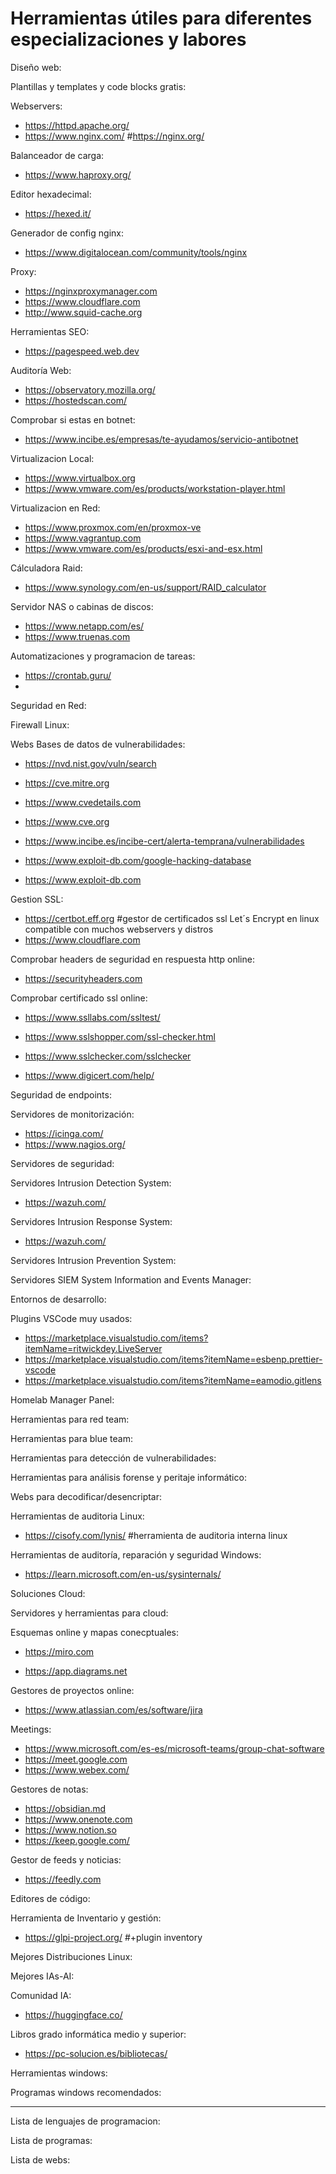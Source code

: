 # Herramientas útiles para diferentes especializaciones y labores 
Diseño web:

Plantillas y templates y code blocks gratis:

Webservers:

- https://httpd.apache.org/
- https://www.nginx.com/ #https://nginx.org/

Balanceador de carga:

- https://www.haproxy.org/


Editor hexadecimal:

- https://hexed.it/

Generador de config nginx:

- https://www.digitalocean.com/community/tools/nginx

Proxy:

- https://nginxproxymanager.com
- https://www.cloudflare.com
- http://www.squid-cache.org

Herramientas SEO:

-  https://pagespeed.web.dev

Auditoría Web:

- https://observatory.mozilla.org/
- https://hostedscan.com/

Comprobar si estas en botnet:

-  https://www.incibe.es/empresas/te-ayudamos/servicio-antibotnet

Virtualizacion Local:

- https://www.virtualbox.org
- https://www.vmware.com/es/products/workstation-player.html

Virtualizacion en Red:

- https://www.proxmox.com/en/proxmox-ve
- https://www.vagrantup.com
- https://www.vmware.com/es/products/esxi-and-esx.html

Cálculadora Raid:

- https://www.synology.com/en-us/support/RAID_calculator

Servidor NAS o cabinas de discos:

- https://www.netapp.com/es/
- https://www.truenas.com

Automatizaciones y programacion de tareas:

- https://crontab.guru/
- 

Seguridad en Red:

Firewall Linux:

Webs Bases de datos de vulnerabilidades:

-  https://nvd.nist.gov/vuln/search

-  https://cve.mitre.org

-  https://www.cvedetails.com

-  https://www.cve.org

-  https://www.incibe.es/incibe-cert/alerta-temprana/vulnerabilidades

-  https://www.exploit-db.com/google-hacking-database

-  https://www.exploit-db.com

Gestion SSL:

-  https://certbot.eff.org #gestor de certificados ssl Let´s Encrypt en linux compatible con muchos webservers y distros
-  https://www.cloudflare.com

Comprobar headers de seguridad en  respuesta http online:

-  https://securityheaders.com

Comprobar certificado ssl online:

-  https://www.ssllabs.com/ssltest/ 

-  https://www.sslshopper.com/ssl-checker.html

-  https://www.sslchecker.com/sslchecker

-  https://www.digicert.com/help/

Seguridad de endpoints:

Servidores de monitorización:

- https://icinga.com/
- https://www.nagios.org/

Servidores de seguridad:

Servidores Intrusion Detection System:

- https://wazuh.com/

Servidores Intrusion Response System:

- https://wazuh.com/

Servidores Intrusion Prevention System:

Servidores SIEM System Information and Events Manager:

Entornos de desarrollo:

Plugins VSCode muy usados:

- https://marketplace.visualstudio.com/items?itemName=ritwickdey.LiveServer
- https://marketplace.visualstudio.com/items?itemName=esbenp.prettier-vscode
- https://marketplace.visualstudio.com/items?itemName=eamodio.gitlens

Homelab Manager Panel:


Herramientas para red team:

Herramientas para blue team:

Herramientas para detección de vulnerabilidades:

Herramientas para análisis forense y peritaje informático:

Webs para decodificar/desencriptar:

Herramientas de auditoria Linux:

-  https://cisofy.com/lynis/ #herramienta de auditoria interna linux

Herramientas de auditoría, reparación y seguridad Windows:

- https://learn.microsoft.com/en-us/sysinternals/

Soluciones Cloud:

Servidores y herramientas para cloud:

Esquemas online y mapas conecptuales:

-  https://miro.com

- https://app.diagrams.net

Gestores de proyectos online:

-  https://www.atlassian.com/es/software/jira

Meetings:

- https://www.microsoft.com/es-es/microsoft-teams/group-chat-software
- https://meet.google.com
- https://www.webex.com/

Gestores de notas:

- https://obsidian.md
- https://www.onenote.com
- https://www.notion.so
- https://keep.google.com/

Gestor de feeds y noticias:

- https://feedly.com

Editores de código:

Herramienta de Inventario y gestión:

- https://glpi-project.org/ #+plugin inventory

Mejores Distribuciones Linux:

Mejores IAs-AI:

Comunidad IA:

- https://huggingface.co/

Libros grado informática medio y superior:

- https://pc-solucion.es/bibliotecas/

Herramientas windows:

Programas windows recomendados:

______________________________
Lista de lenguajes de programacion:

Lista de programas:

Lista de webs:

